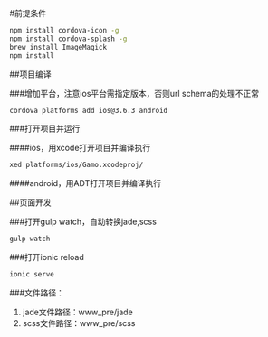 #前提条件

```bash
npm install cordova-icon -g
npm install cordova-splash -g
brew install ImageMagick
npm install
```


##项目编译

###增加平台，注意ios平台需指定版本，否则url schema的处理不正常

```bash
cordova platforms add ios@3.6.3 android
```

###打开项目并运行

####ios，用xcode打开项目并编译执行

```bash
xed platforms/ios/Gamo.xcodeproj/
```

####android，用ADT打开项目并编译执行

##页面开发

###打开gulp watch，自动转换jade,scss
 
 ```bash
 gulp watch
 ```
 
###打开ionic reload

```bash
ionic serve
```

###文件路径：
 1. jade文件路径：www_pre/jade
 2. scss文件路径：www_pre/scss
 
